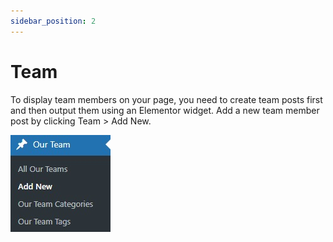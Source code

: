 ```yaml
---
sidebar_position: 2
---
```

# Team

To display team members on your page, you need to create team posts first and then output them using an Elementor widget. Add a new team member post by clicking Team > Add New.

![Team](./img/team.jpeg)
